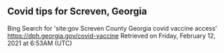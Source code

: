 ## Covid tips for Screven, Georgia

Bing Search for 'site:gov Screven County Georgia covid vaccine access'
https://dph.georgia.gov/covid-vaccine
Retrieved on Friday, February 12, 2021 at 6:53AM (UTC)